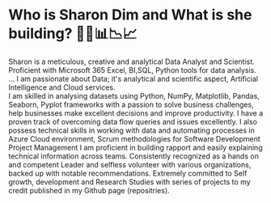 # Who is Sharon Dim and What is she building? 👩‍💻📊📉📈

Sharon is a meticulous, creative and analytical Data Analyst and Scientist. Proficient with Microsoft 365 Excel, BI,SQL, Python tools for data analysis. 
...
I am passionate about Data; it's analytical and scientific aspect, Artificial Intelligence and Cloud services.  
I am skilled in analysing datasets using Python, NumPy, Matplotlib, Pandas, Seaborn, Pyplot frameworks with a passion to solve business challenges, help businesses make excellent decisions and improve productivity.
I have a proven track of overcoming data flow queries and issues excellently. 
I also possess technical skills in working with data and automating processes in Azure Cloud environment, Scrum methodologies for Software Development Project Management
I am proficient in building rapport and easily explaining technical information across teams. 
Consistently recognized as a hands on and competent Leader and selfless volunteer with various organizations, backed up with notable recommendations.
Extremely committed to Self growth, development and Research Studies with series of projects to my credit published in my Github page (repositries).
